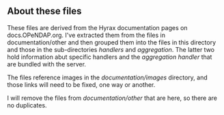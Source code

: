 
## About these files

These files are derived from the Hyrax documentation pages on
docs.OPeNDAP.org. I've extracted them from the files in
documentation/other and then grouped them into the files in this
directory and those in the sub-directories _handlers_ and
_aggregation_. The latter two hold information abut specific handlers
and the _aggregation handler_ that are bundled with the server.

The files reference images in the _documentation/images_ directory,
and those links will need to be fixed, one way or another.

I will remove the files from _documentation/other_ that are here, so
there are no duplicates.
